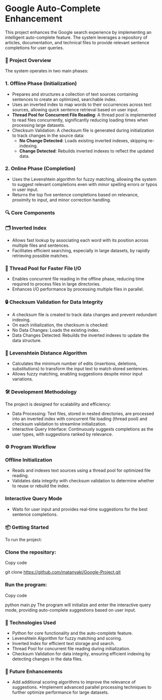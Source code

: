 # Google Auto-Complete Enhancement
This project enhances the Google search experience by implementing an intelligent auto-complete feature. The system leverages a repository of articles, documentation, and technical files to provide relevant sentence completions for user queries.

### 📖 Project Overview
The system operates in two main phases:

### 1. Offline Phase (Initialization)
 * Prepares and structures a collection of text sources containing sentences to create an optimized, searchable index.
 * Uses an inverted index to map words to their occurrences across text sources, allowing quick sentence retrieval based on user input.
 * **Thread Pool for Concurrent File Reading**: A thread pool is implemented to read files concurrently, significantly reducing loading times when processing large datasets.
 * Checksum Validation: A checksum file is generated during initialization to track changes in the source data:
   * **No Change Detected**: Loads existing inverted indexes, skipping re-indexing.
   * **Change Detected**: Rebuilds inverted indexes to reflect the updated data.
### 2. Online Phase (Completion)
 * Uses the Levenshtein algorithm for fuzzy matching, allowing the system to suggest relevant completions even with minor spelling errors or typos in user input.
 * Returns the top five sentence completions based on relevance, proximity to input, and minor correction handling.
### 🔍 Core Components
### 🗂 Inverted Index
 * Allows fast lookup by associating each word with its position across multiple files and sentences.
 * Facilitates efficient searching, especially in large datasets, by rapidly retrieving possible matches.
### 🧵 Thread Pool for Faster File I/O
 * Enables concurrent file reading in the offline phase, reducing time required to process files in large directories.
 * Enhances I/O performance by processing multiple files in parallel.
### 🔒 Checksum Validation for Data Integrity
 * A checksum file is created to track data changes and prevent redundant indexing.
 * On each initialization, the checksum is checked:
  * No Data Changes: Loads the existing index.
  * Data Changes Detected: Rebuilds the inverted indexes to update the data structure.
### 🧮 Levenshtein Distance Algorithm
 * Calculates the minimum number of edits (insertions, deletions, substitutions) to transform the input text to match stored sentences.
 * Allows fuzzy matching, enabling suggestions despite minor input variations.
### 🛠️ Development Methodology
The project is designed for scalability and efficiency:

 * Data Processing: Text files, stored in nested directories, are processed into an inverted index with concurrent file loading (thread pool) and checksum validation to streamline initialization.
 * Interactive Query Interface: Continuously suggests completions as the user types, with suggestions ranked by relevance.
### ⚙️ Program Workflow
### Offline Initialization
 * Reads and indexes text sources using a thread pool for optimized file reading.
 * Validates data integrity with checksum validation to determine whether to reuse or rebuild the index.
### Interactive Query Mode
 * Waits for user input and provides real-time suggestions for the best sentence completions.
### 📦 Getting Started
To run the project:

### Clone the repository:
Copy code

git clone https://github.com/matanyaki/Google-Project.git
### Run the program:
Copy code

python main.py
The program will initialize and enter the interactive query mode, providing auto-complete suggestions based on user input.
### 🧩 Technologies Used
 * Python for core functionality and the auto-complete feature.
 * Levenshtein Algorithm for fuzzy matching and scoring.
 * Inverted Index for efficient text storage and search.
 * Thread Pool for concurrent file reading during initialization.
 * Checksum Validation for data integrity, ensuring efficient indexing by detecting changes in the data files.
### 🚀 Future Enhancements
 * Add additional scoring algorithms to improve the relevance of suggestions.
 *Implement advanced parallel processing techniques to further optimize performance for large datasets.
